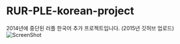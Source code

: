 # RUR-PLE-korean-project
2014년에 중단된 러플 한국어 추가 프로젝트입니다. (2015년 깃허브 업로드)
![ScreenShot](https://github.com/minwook-shin/RUR-PLE-korean-project/blob/master/%ED%95%9C%EA%B5%AD%EC%96%B4.JPG)
